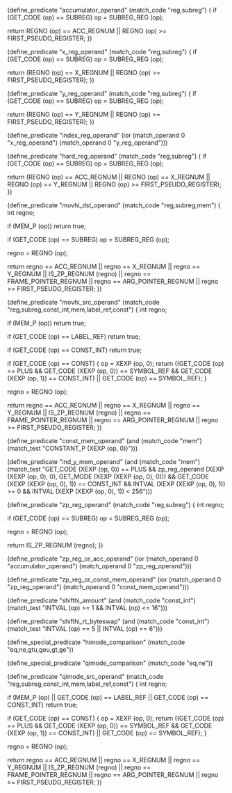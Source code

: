(define_predicate "accumulator_operand"
  (match_code "reg,subreg")
{
  if (GET_CODE (op) == SUBREG)
    op = SUBREG_REG (op);
  
  return REGNO (op) == ACC_REGNUM || REGNO (op) >= FIRST_PSEUDO_REGISTER;
})

(define_predicate "x_reg_operand"
  (match_code "reg,subreg")
{
  if (GET_CODE (op) == SUBREG)
    op = SUBREG_REG (op);
  
  return (REGNO (op) == X_REGNUM || REGNO (op) >= FIRST_PSEUDO_REGISTER);
})

(define_predicate "y_reg_operand"
  (match_code "reg,subreg")
{
  if (GET_CODE (op) == SUBREG)
    op = SUBREG_REG (op);
  
  return (REGNO (op) == Y_REGNUM || REGNO (op) >= FIRST_PSEUDO_REGISTER);
})

(define_predicate "index_reg_operand"
  (ior (match_operand 0 "x_reg_operand")
       (match_operand 0 "y_reg_operand")))

(define_predicate "hard_reg_operand"
  (match_code "reg,subreg")
{
  if (GET_CODE (op) == SUBREG)
    op = SUBREG_REG (op);
  
  return (REGNO (op) == ACC_REGNUM || REGNO (op) == X_REGNUM
	  || REGNO (op) == Y_REGNUM || REGNO (op) >= FIRST_PSEUDO_REGISTER);
})

(define_predicate "movhi_dst_operand"
  (match_code "reg,subreg,mem")
{
  int regno;

  if (MEM_P (op))
    return true;

  if (GET_CODE (op) == SUBREG)
    op = SUBREG_REG (op);
  
  regno = REGNO (op);
  
  return regno == ACC_REGNUM
	 || regno == X_REGNUM
	 || regno == Y_REGNUM
  	 || IS_ZP_REGNUM (regno)
	 || regno == FRAME_POINTER_REGNUM
	 || regno == ARG_POINTER_REGNUM
	 || regno >= FIRST_PSEUDO_REGISTER;
})

(define_predicate "movhi_src_operand"
  (match_code "reg,subreg,const_int,mem,label_ref,const")
{
  int regno;

  if (MEM_P (op))
    return true;

  if (GET_CODE (op) == LABEL_REF)
    return true;

  if (GET_CODE (op) == CONST_INT)
    return true;
  
  if (GET_CODE (op) == CONST)
    {
      op = XEXP (op, 0);
      return ((GET_CODE (op) == PLUS && GET_CODE (XEXP (op, 0)) == SYMBOL_REF
	       && GET_CODE (XEXP (op, 1)) == CONST_INT)
	      || GET_CODE (op) == SYMBOL_REF);
    }
  
  regno = REGNO (op);
  
  return regno == ACC_REGNUM
	 || regno == X_REGNUM
	 || regno == Y_REGNUM
  	 || IS_ZP_REGNUM (regno)
	 || regno == FRAME_POINTER_REGNUM
	 || regno == ARG_POINTER_REGNUM
	 || regno >= FIRST_PSEUDO_REGISTER;
})

(define_predicate "const_mem_operand"
  (and (match_code "mem")
       (match_test "CONSTANT_P (XEXP (op, 0))")))

(define_predicate "ind_y_mem_operand"
  (and (match_code "mem")
       (match_test "GET_CODE (XEXP (op, 0)) == PLUS
		    && zp_reg_operand (XEXP (XEXP (op, 0), 0),
				       GET_MODE (XEXP (XEXP (op, 0), 0)))
		    && GET_CODE (XEXP (XEXP (op, 0), 1)) == CONST_INT
		    && INTVAL (XEXP (XEXP (op, 0), 1)) >= 0
		    && INTVAL (XEXP (XEXP (op, 0), 1)) < 256")))

(define_predicate "zp_reg_operand"
  (match_code "reg,subreg")
{
  int regno;
  
  if (GET_CODE (op) == SUBREG)
    op = SUBREG_REG (op);
  
  regno = REGNO (op);
  
  return IS_ZP_REGNUM (regno);
})

(define_predicate "zp_reg_or_acc_operand"
  (ior (match_operand 0 "accumulator_operand")
       (match_operand 0 "zp_reg_operand")))

(define_predicate "zp_reg_or_const_mem_operand"
  (ior (match_operand 0 "zp_reg_operand")
       (match_operand 0 "const_mem_operand")))

(define_predicate "shifthi_amount"
  (and (match_code "const_int")
       (match_test "INTVAL (op) >= 1 && INTVAL (op) <= 16")))

(define_predicate "shifthi_rt_byteswap"
  (and (match_code "const_int")
       (match_test "INTVAL (op) == 5 || INTVAL (op) == 6")))

(define_special_predicate "himode_comparison"
  (match_code "eq,ne,gtu,geu,gt,ge"))

(define_special_predicate "qimode_comparison"
  (match_code "eq,ne"))

(define_predicate "qimode_src_operand"
  (match_code "reg,subreg,const_int,mem,label_ref,const")
{
  int regno;
  
  if (MEM_P (op) || GET_CODE (op) == LABEL_REF || GET_CODE (op) == CONST_INT)
    return true;
  
  if (GET_CODE (op) == CONST)
    {
      op = XEXP (op, 0);
      return ((GET_CODE (op) == PLUS && GET_CODE (XEXP (op, 0)) == SYMBOL_REF
	       && GET_CODE (XEXP (op, 1)) == CONST_INT)
	      || GET_CODE (op) == SYMBOL_REF);
    }
  
  regno = REGNO (op);
  
  return regno == ACC_REGNUM
	 || regno == X_REGNUM
	 || regno == Y_REGNUM
  	 || IS_ZP_REGNUM (regno)
	 || regno == FRAME_POINTER_REGNUM
	 || regno == ARG_POINTER_REGNUM
	 || regno >= FIRST_PSEUDO_REGISTER;
})
